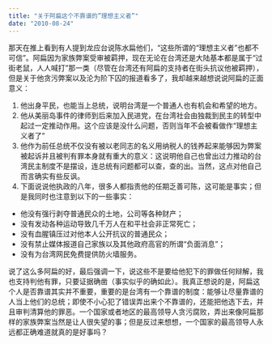 ```yaml
---
title: "关于阿扁这个不靠谱的”理想主义者”"
date: "2010-08-24"
---
```


那天在推上看到有人提到龙应台说陈水扁他们，“这些所谓的“理想主义者”也都不可信”。阿扁因为家族弊案受审被羁押，现在无论在台湾还是大陆基本都是属于“过街老鼠，人人喊打”那一类（尽管在台湾还有阿扁的支持者在街头抗议他被羁押），但是关于他贪污弊案以及沦为阶下囚的报道看多了，我却越来越想说说阿扁的正面意义：
1. 他出身平民，也能当上总统，说明台湾是一个普通人也有机会和希望的地方。
2. 他从美丽岛事件的律师到后来加入民进党，在台湾社会由独裁到民主的转型中起过一定推动作用。这个应该是没什么问题，否则当年不会被看做作“理想主义者了”
3. 他作为前任总统不仅没有被以老同志的名义用纳税人的钱养起来能够因为弊案被起诉并且被判有罪本身就有重大的意义：这说明他自己也曾出过力推动的台湾民主制度不是摆设，连总统有问题都可以查，查的出。当然，这点对他自己而言确实有些反讽。
4. 下面说说他执政的八年，很多人都指责他的任期乏善可陈，这可能是事实；但是我同时也注意到以下的一些事实：
  * 他没有强行剥夺普通民众的土地，公司等各种财产；
  * 没有发动各种运动导致几千万人在和平社会非正常死亡；
  * 没有血腥镇压过对他本人公开抗议的普通民众；
  * 没有禁止媒体报道自己家族以及其他政府高官的所谓“负面消息”；
  * 没有为台湾网民免费提供防火墙服务。

说了这么多阿扁的好，最后强调一下，说这些不是要给他犯下的罪做任何辩解，我也支持判他有罪，只要证据确凿（事实似乎的确如此）。我真正想说的是，阿扁这个人是否靠谱其实并不重要，重要的是台湾有一个靠谱的制度：能够让尽量靠谱的人当上他们的总统；即使不小心犯了错误弄出来个不靠谱的，还能把他选下去，并且审判清算他的罪恶。一个国家或者地区的最高领导人贪污腐败，弄出来像阿扁那样的家族弊案当然是让人很失望的事；但是反过来想想，一个国家的最高领导人永远都正确难道就真的是好事吗？
